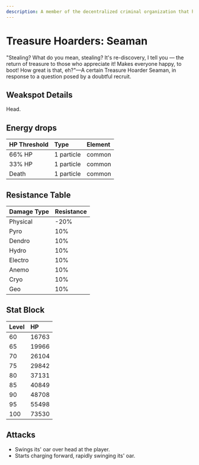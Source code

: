 ```yaml
---
description: A member of the decentralized criminal organization that has footprints all over the continent and even deep within unknown domains.
---
```


# Treasure Hoarders: Seaman

"Stealing? What do you mean, stealing? It's re-discovery, I tell you — the return of treasure to those who appreciate it! Makes everyone happy, to boot! How great is that, eh?"—A certain Treasure Hoarder Seaman, in response to a question posed by a doubtful recruit.


## Weakspot Details

Head.

## Energy drops

| HP Threshold | Type | Element |
| :--- | :--- | :--- |
| 66% HP | 1 particle | common   
| 33% HP | 1 particle | common   
| Death | 1 particle | common

## Resistance Table

| Damage Type | Resistance |
| :--- | :--- |
| Physical | -20% |
| Pyro | 10% |
| Dendro | 10% |
| Hydro | 10% |
| Electro | 10% |
| Anemo | 10% |
| Cryo | 10% |
| Geo | 10% |

## Stat Block

| Level | HP |
| :--- | :--- |
| 60 | 16763 |
| 65 | 19966 |
| 70 | 26104 |
| 75 | 29842 |
| 80 | 37131 |
| 85 | 40849 |
| 90 | 48708 |
| 95 | 55498 |
| 100 | 73530 |

## Attacks

* Swings its' oar over head at the player.
* Starts charging forward, rapidly swinging its' oar.
